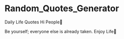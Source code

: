 # Random_Quotes_Generator
Daily Life Quotes
Hi People👋

Be yourself; everyone else is already taken.
Enjoy Life🤗
